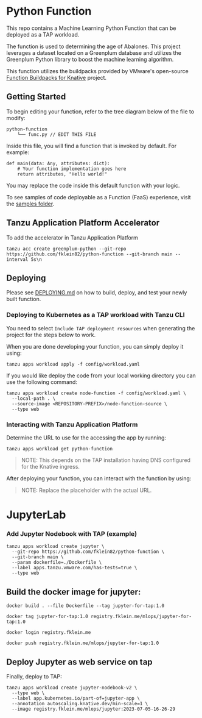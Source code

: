 # Python Function

This repo contains a Machine Learning Python Function that can be deployed as a TAP workload.

The function is used to determining the age of Abalones. This project leverages a dataset located on a Greenplum database and utilizes the Greenplum Python library to boost the machine learning algorithm.

This function utilizes the buildpacks provided by VMware's open-source [Function Buildpacks for Knative](https://github.com/vmware-tanzu/function-buildpacks-for-knative) project.

## Getting Started

To begin editing your function, refer to the tree diagram below of the file to modify:

```
python-function
    └── func.py // EDIT THIS FILE
```

Inside this file, you will find a function that is invoked by default. For example:

```
def main(data: Any, attributes: dict):
    # Your function implementation goes here
    return attributes, "Hello world!"
```

You may replace the code inside this default function with your logic.

To see samples of code deployable as a Function (FaaS) experience, visit the [samples folder](https://github.com/vmware-tanzu/function-buildpacks-for-knative/tree/main/samples/python).

## Tanzu Application Platform Accelerator

To add the accelerator in Tanzu Application Platform

~~~
tanzu acc create greenplum-python --git-repo https://github.com/fklein82/python-function --git-branch main --interval 5s\n
~~~

## Deploying

Please see [DEPLOYING.md](DEPLOYING.md) on how to build, deploy, and test your newly built function.

### Deploying to Kubernetes as a TAP workload with Tanzu CLI

You need to select `Include TAP deployment resources` when generating the project for the steps below to work.

When you are done developing your function, you can simply deploy it using:

```
tanzu apps workload apply -f config/workload.yaml
```

If you would like deploy the code from your local working directory you can use the following command:

```
tanzu apps workload create node-function -f config/workload.yaml \
  --local-path . \
  --source-image <REPOSITORY-PREFIX>/node-function-source \
  --type web
```

### Interacting with Tanzu Application Platform

Determine the URL to use for the accessing the app by running:

```
tanzu apps workload get python-function
```

> NOTE: This depends on the TAP installation having DNS configured for the Knative ingress.

After deploying your function, you can interact with the function by using:

> NOTE: Replace the <URL> placeholder with the actual URL.


# JupyterLab

### Add Jupyter Nodebook with TAP (example)

~~~
tanzu apps workload create jupyter \
  --git-repo https://github.com/fklein82/python-function \
  --git-branch main \
  --param dockerfile=./Dockerfile \
  --label apps.tanzu.vmware.com/has-tests=true \
  --type web
~~~

## Build the docker image for jupyter:
~~~
docker build . --file Dockerfile --tag jupyter-for-tap:1.0

docker tag jupyter-for-tap:1.0 registry.fklein.me/mlops/jupyter-for-tap:1.0

docker login registry.fklein.me

docker push registry.fklein.me/mlops/jupyter-for-tap:1.0
~~~

## Deploy Jupyter as web service on tap
Finally, deploy to TAP:

~~~
tanzu apps workload create jupyter-nodebook-v2 \
  --type web \
  --label app.kubernetes.io/part-of=jupyter-app \
  --annotation autoscaling.knative.dev/min-scale=1 \
  --image registry.fklein.me/mlops/jupyter:2023-07-05-16-26-29
~~~


